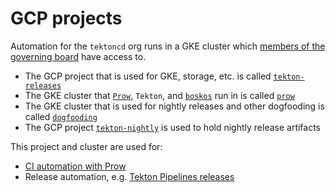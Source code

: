 # GCP projects

Automation for the `tektoncd` org runs in a GKE cluster which
[members of the governing board](https://github.com/tektoncd/community/blob/master/governance.md#permissions-and-access)
have access to.

- The GCP project that is used for GKE, storage, etc. is called
  [`tekton-releases`](http://console.cloud.google.com/home/dashboard?project=tekton-releases)
- The GKE cluster that [`Prow`](prow/README.md), `Tekton`, and [`boskos`](boskos/README.md) run in is called
  [`prow`](https://console.cloud.google.com/kubernetes/clusters/details/us-central1-a/prow?project=tekton-releases)
- The GKE cluster that is used for nightly releases and other dogfooding is called
  [`dogfooding`](https://console.cloud.google.com/kubernetes/clusters/details/us-central1-a/dogfooding?project=tekton-releases)
- The GCP project
  [`tekton-nightly`](http://console.cloud.google.com/home/dashboard?project=tekton-nightly)
  is used to hold nightly release artifacts

This project and cluster are used for:

- [CI automation with Prow](prow.md)
- Release automation, e.g.
  [Tekton Pipelines releases](https://github.com/tektoncd/pipeline/tree/master/tekton#release-pipeline)
